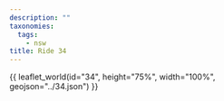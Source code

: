 ```yaml
---
description: ""
taxonomies:
  tags:
    - nsw
title: Ride 34
---
```


{{ leaflet_world(id="34", height="75%", width="100%", geojson="../34.json") }}
